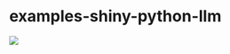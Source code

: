 # examples-shiny-python-llm

[![](https://docs.posit.co/connect-cloud/images/cc-deploy.svg)](https://connect.posit.cloud/publish?framework=shiny&sourceRepositoryURL=https%3A%2F%2Fgithub.com%2Fposit-hosted%2Fexamples-shiny-python-llm&sourceRef=main&sourceRefType=branch&primaryFile=app.py&pythonVersion=3.11)
